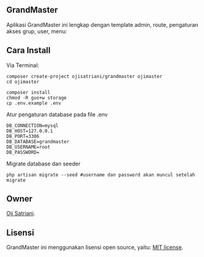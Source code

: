 ## GrandMaster

Aplikasi GrandMaster ini lengkap dengan template admin, route, pengaturan akses grup, user, menu:

Cara Install
----

Via Terminal:
```
composer create-project ojisatriani/grandmaster ojimaster
cd ojimaster
```
```
composer install
chmod -R guo+w storage
cp .env.example .env
```
Atur pengaturan database pada file .env

```
DB_CONNECTION=mysql
DB_HOST=127.0.0.1
DB_PORT=3306
DB_DATABASE=grandmaster
DB_USERNAME=root
DB_PASSWORD=
```
Migrate database dan seeder

```
php artisan migrate --seed #username dan password akan muncul setelah migrate
```

## Owner

[Oji Satriani](https://github.com/ojisatriani).

## Lisensi

GrandMaster ini menggunakan lisensi open source, yaitu: [MIT license](https://opensource.org/licenses/MIT).